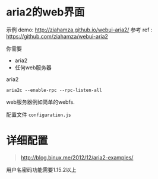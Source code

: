 # aria2的web界面

示例 demo: http://ziahamza.github.io/webui-aria2/
参考 ref : https://github.com/ziahamza/webui-aria2

你需要

* aria2 
* 任何web服务器

aria2

    aria2c --enable-rpc --rpc-listen-all

web服务器例如简单的webfs.

配置文件 `configuration.js`

# 详细配置

> http://blog.binux.me/2012/12/aria2-examples/

用户名密码功能需要1.15.2以上